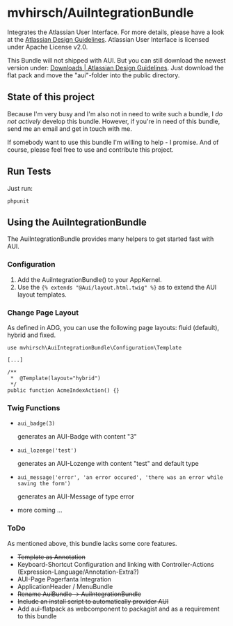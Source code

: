 # mvhirsch/AuiIntegrationBundle
Integrates the Atlassian User Interface.
For more details, please have a look at the [Atlassian Design Guidelines](https://developer.atlassian.com/design/latest/).
Atlassian User Interface is licensed under Apache License v2.0.

This Bundle will not shipped with AUI.
But you can still download the newest version under: [Downloads | Atlassian Design Guidelines](https://developer.atlassian.com/design/latest/).
Just download the flat pack and move the "aui"-folder into the public directory.

## State of this project
Because I'm very busy and I'm also not in need to write such a bundle, I *do not actively* develop this bundle.
However, if you're in need of this bundle, send me an email and get in touch with me.

If somebody want to use this bundle I'm willing to help - I promise.
And of course, please feel free to use and contribute this project.

## Run Tests
Just run:

`phpunit`

## Using the AuiIntegrationBundle
The AuiIntegrationBundle provides many helpers to get started fast with AUI.

### Configuration

1. Add the AuiIntegrationBundle() to your AppKernel.
2. Use the `{% extends "@Aui/layout.html.twig" %}` as to extend the AUI layout templates.

### Change Page Layout
As defined in ADG, you can use the following page layouts: fluid (default), hybrid and fixed.

    use mvhirsch\AuiIntegrationBundle\Configuration\Template

    [...]

    /**
     *  @Template(layout="hybrid")
     */
    public function AcmeIndexAction() {}

### Twig Functions
* `aui_badge(3)`

   generates an AUI-Badge with content "3"

* `aui_lozenge('test')`

   generates an AUI-Lozenge with content "test" and default type

* `aui_message('error', 'an error occured', 'there was an error while saving the form')`

   generates an AUI-Message of type error

* more coming ...

### ToDo
As mentioned above, this bundle lacks some core features.

* ~~Template as Annotation~~
* Keyboard-Shortcut Configuration and linking with Controller-Actions (Expression-Language/Annotation-Extra?)
* AUI-Page Pagerfanta Integration
* ApplicationHeader / MenuBundle
* ~~Rename AuiBundle -> AuiIntegrationBundle~~
* ~~Include an install script to automatically provider AUI~~
* Add aui-flatpack as webcomponent to packagist and as a requirement to this bundle